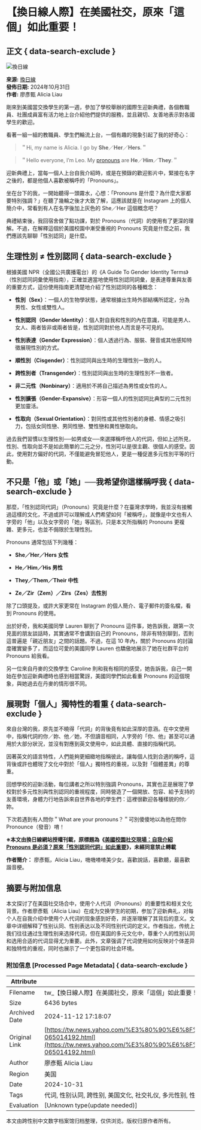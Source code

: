 # 【換日線人際】在美國社交，原來「這個」如此重要！

## 正文 { data-search-exclude }


![換日線](https://s.yimg.com/ny/api/res/1.2/2LdhqT4bweG258LlXLxWRw--/YXBwaWQ9aGlnaGxhbmRlcjt3PTgwO2g9ODA7Y2Y9d2VicA--/https://o.aolcdn.com/images/dims?image_uri=https%3A%2F%2Fmedia.zenfs.com%2Fcreatr-images%2FGLB%2F2018-03-28%2Fe720c4d0-325a-11e8-a101-01965b66b7d7_crossing-logo-black.png&compress=1&progressive=1&quality=75&client=hawkeye&signature=886b09103ea91315f9417116dcfde5fb046a9283)

**來源:** [換日線](https://crossing.cw.com.tw/)  
**發佈日期:** 2024年10月31日  
**作者:** 廖彥甄 Alicia Liau  

剛來到美國當交換學生的第一週，參加了學校舉辦的國際生迎新典禮，各個教職員、社團成員富有活力地上台介紹他們提供的服務，並且親切、友善地表示對各國學生的歡迎。

看著一組一組的教職員、學生們輪流上台，一個有趣的現象引起了我的好奇心：

> ＂Hi, my name is Alicia. I go by **She**／**Her**／**Hers**.＂

> ＂Hello everyone, I’m Leo. My [pronouns](https://tw.news.yahoo.com/tag/pronouns) are **He**／**Him**／**They**.＂

迎新典禮上，當每一個人上台自我介紹時，或是在預錄的歡迎影片中，緊接在名字之後的，都是他個人喜歡被稱呼的「Pronouns」。

坐在台下的我，一開始聽得一頭霧水，心想：「Pronouns 是什麼？為什麼大家都要特別強調？」在聽了幾輪之後才大致了解，這應該就是在 Instagram 上的個人簡介中，常看到有人在名字後加上灰色的 She／Her 這個概念吧？

典禮結束後，我回宿舍做了點功課，對於 Pronouns（代詞）的使用有了更深的理解。不過，在解釋這個於美國校園中漸受重視的 Pronouns 究竟是什麼之前，我們應該先聊聊「性別認同」是什麼。

## 生理性別 ≠ 性別認同   { data-search-exclude }

根據美國 NPR（全國公共廣播電台）的《A Guide To Gender Identity Terms》（性別認同詞彙使用指南），正確並適當地使用性別認同詞彙，是表達尊重與友善的重要方式，這份使用指南更清楚地介紹了性別認同的各種概念：

-   **性別（Sex）**：一個人的生物學狀態，通常根據出生時外部結構所認定，分為男性、女性或雙性人。

-   **性別認同（Gender Identity）**：個人對自我和性別的內在意識，可能是男人、女人、兩者皆非或兩者皆是，性別認同對於他人而言是不可見的。

-   **性別表達（Gender Expression）**：個人透過行為、服裝、聲音或其他感知特徵展現性別的方式。

-   **順性別（Cisgender）**：性別認同與出生時的生理性別一致的人。

-   **跨性別者（Transgender）**：性別認同與出生時的生理性別不一致者。

-   **非二元性（Nonbinary）**：適用於不將自己描述為男性或女性的人。

-   **性別擴張（Gender-Expansive）**：形容一個人的性別認同比典型的二元性別更加靈活。

-   **性取向（Sexual Orientation）**：對同性或其他性別者的身體、情感之吸引力，包括女同性戀、男同性戀、雙性戀和異性戀取向。

過去我們習慣以生理性別──如男或女──來選擇稱呼他人的代詞，但如上述所見，性別、性取向並不是如此簡單的二元之分，性別可以是很主觀、很個人的感受。因此，使用對方偏好的代詞，不僅能避免冒犯他人，更是一種促進多元性別平等的行動。

## 不只是「他」或「她」──我希望你這樣稱呼我   { data-search-exclude }

那麼，「性別認同代詞」（Pronouns）究竟是什麼？在臺灣求學時，我並沒有接觸過這樣的文化，不過或許可以理解成人們希望如何「被稱呼」，就像是中文也有人字旁的「他」以及女字旁的「她」等區別，只是本文所指稱的 Pronouns 更複雜、更多元，也並不侷限於生理性別。

Pronouns 通常包括下列幾種：

-   **She／Her／Hers 女性**

-   **He／Him／His 男性**

-   **They／Them／Their 中性**

-   **Ze／Zir（Zem）／Zirs（Zes）去性別**

除了口頭提及，或許大家更常在 Instagram 的個人簡介、電子郵件的簽名檔，看到 Pronouns 的使用。

出於好奇，我和美國同學 Lauren 聊到了 Pronouns 這件事，她告訴我，跟第一次見面的朋友談話時，其實通常不會講到自己的 Pronouns，除非有特別聊到，否則這普遍是「親近朋友」之間的話題。不過，在這 10 年內，關於 Pronouns 的討論度確實變多了，而這位可愛的美國同學 Lauren 也驕傲地展示了她在社群平台的 Pronouns 給我看。

另一位來自丹麥的交換學生 Caroline 則和我有相同的感受，她告訴我，自己一開始在參加迎新典禮時也感到相當驚訝，美國同學們如此看重 Pronouns 的這個現象，與她過去在丹麥的情形很不同。

## 展現對「個人」獨特性的看重   { data-search-exclude }

來自台灣的我，原先並不曉得「代詞」的背後竟有如此深厚的意涵。在中文使用中，指稱代詞的你／妳、他／她，不但讀音相同，人字旁的「你、他」甚至可以通用於大部分狀況，並沒有對應到英文使用中，如此具體、直接的指稱代詞。

因著英文的語言特性，人們能夠更細緻地指稱彼此，讓每個人找到合適的稱呼，這背後或許也體現了文化中對於「個人」獨特性的重視，以及對「個體差異」的尊重。

回想學校的迎新活動，每位講者之所以特別強調 Pronouns，其實也正是展現了學校對於多元性別與性別認同的重視程度，同時營造了一個開放、包容、給予支持的友善環境，身體力行地告訴來自世界各地的學生們：這裡很歡迎各種樣貌的你／妳。

下次若遇到有人問你＂What are your pronouns？＂可別傻傻地以為他在問你 Pronounce（發音）唷！

**※本文由換日線網站授權刊載，原標題為《[美國校園社交現場：自我介紹 Pronouns 是必須？原來「性別認同代詞」如此重要](https://crossing.cw.com.tw/article/18137?utm_source=media_yahoo&utm_medium=affiliate&utm_campaign=media_yahoo-affiliate-yahoo_news)》，未經同意禁止轉載** 

**作者簡介：** 廖彥甄，Alicia Liau，嘰嘰喳喳美少女。喜歡說話，喜歡聽，最喜歡諧音梗。

## 摘要与附加信息

<!-- tcd_abstract -->
本文探讨了在美国社交场合中，使用个人代词（Pronouns）的重要性和相关文化背景。作者廖彥甄（Alicia Liau）在成为交换学生的初期，参加了迎新典礼，对每个人在自我介绍中使用个人代词的现象感到好奇，并逐渐理解了其背后的意义。文章中详细解释了性别认同、性别表达以及不同性别代词的定义。作者指出，传统上我们往往通过生理性别来选择代词，但在美国的多元文化中，尊重个人的性别认同和选用合适的代词显得尤为重要。此外，文章强调了代词使用如何反映对个体差异和独特性的重视，同时也展示了一个更包容的社会环境。
<!-- tcd_abstract_end -->

### 附加信息 [Processed Page Metadata] { data-search-exclude }

| Attribute       | Value                                  |
|-----------------|----------------------------------------|
| Filename        | tw_【換日線人際】在美國社交，原來「這個」如此重要！_-_Yahoo奇摩新聞.md                             |
| Size            | 6436 bytes                           |
| Archived Date   | 2024-11-12 17:18:07                             |
| Original Link   | [https://tw.news.yahoo.com/%E3%80%90%E6%8F%9B%E6%97%A5%E7%B7%9A%E4%BA%BA%E9%9A%9B%E3%80%91%E5%9C%A8%E7%BE%8E%E5%9C%8B%E7%A4%BE%E4%BA%A4%EF%BC%8C%E5%8E%9F%E4%BE%86%E3%80%8C%E9%80%99%E5%80%8B%E3%80%8D%E5%A6%82%E6%AD%A4%E9%87%8D%E8%A6%81%EF%BC%81-065014192.html](https://tw.news.yahoo.com/%E3%80%90%E6%8F%9B%E6%97%A5%E7%B7%9A%E4%BA%BA%E9%9A%9B%E3%80%91%E5%9C%A8%E7%BE%8E%E5%9C%8B%E7%A4%BE%E4%BA%A4%EF%BC%8C%E5%8E%9F%E4%BE%86%E3%80%8C%E9%80%99%E5%80%8B%E3%80%8D%E5%A6%82%E6%AD%A4%E9%87%8D%E8%A6%81%EF%BC%81-065014192.html)                       |
| Author          | 廖彥甄 Alicia Liau                               |
| Region          | 美国                               |
| Date            | 2024-10-31                                 |
| Tags            | 代词, 性别认同, 跨性别, 美国文化, 社交礼仪, 多元性别, 性别表达                                 |
| Evaluation            | [Unknown type(update needed)]                                 |
<!-- tcd_table_end -->

本文由跨性别中文数字档案馆归档整理，仅供浏览。版权归原作者所有。
